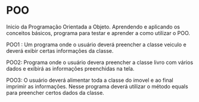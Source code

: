 # POO

Inicio da Programação Orientada a Objeto. Aprendendo e aplicando os conceitos básicos, programa para testar e aprender a como utilizar o POO.

POO1 : Um programa onde o usuário deverá preencher a classe veiculo e deverá exibir certas informações da classe.

POO2: Programa onde o usuário devera preencher a classe livro com vários dados e exibirá as informações preenchidas na tela.

POO3: O usuário deverá alimentar toda a classe do imovel e ao final imprimir as informações. Nesse programa deverá utilizar o método equals para preencher certos dados da classe.
